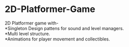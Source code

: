 # 2D-Platformer-Game
2D Platformer game with-
<br>*Singleton Design pattens for sound and level managers.
<br>*Multi level structure.
<br>*Animations for player movement and collectibles.
